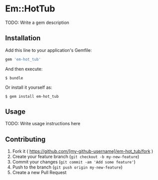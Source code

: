 # Em::HotTub

TODO: Write a gem description

## Installation

Add this line to your application's Gemfile:

```ruby
gem 'em-hot_tub'
```

And then execute:

    $ bundle

Or install it yourself as:

    $ gem install em-hot_tub

## Usage

TODO: Write usage instructions here

## Contributing

1. Fork it ( https://github.com/[my-github-username]/em-hot_tub/fork )
2. Create your feature branch (`git checkout -b my-new-feature`)
3. Commit your changes (`git commit -am 'Add some feature'`)
4. Push to the branch (`git push origin my-new-feature`)
5. Create a new Pull Request
